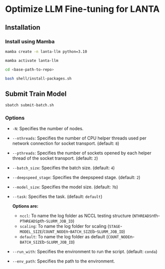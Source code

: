 # Optimize LLM Fine-tuning for LANTA

## Installation

### Install using Mamba

```bash
mamba create -n lanta-llm python=3.10

mamba activate lanta-llm

cd <base-path-to-repo>

bash shell/install-packages.sh
```

## Submit Train Model

```bash
sbatch submit-batch.sh
```

### Options

- `-N`: Specifies the number of nodes.
- `--nthreads`: Specifies the number of CPU helper threads used per network connection for socket transport. (default: `8`)
- `--pthreads`: Specifies the number of sockets opened by each helper thread of the socket transport. (default: `2`)
- `--batch_size`: Specifies the batch size. (default: `4`)
- `--deepspeed_stage`: Specifies the deepspeed stage. (default: `2`)
- `--model_size`: Specifies the model size. (default: `7b`)
- `--task`: Specifies the task. (default: `default`)
  
  **Options are:**
  - `nccl`: To name the log folder as NCCL testing structure (`NTHREADS`nth-`PTHREADS`pth-`SLURM_JOB_ID`)
  - `scaling`: To name the log folder for scaling (`STAGE`-`MODEL_SIZE`/`COUNT_NODE`n-`BATCH_SIZE`b-`SLURM_JOB_ID`)
  - `default`: To name the log folder as default (`COUNT_NODE`n-`BATCH_SIZE`b-`SLURM_JOB_ID`)
- `--run_with`: Specifies the environment to run the script. (default: `conda`)
- `--env_path`: Specifies the path to the environment.
